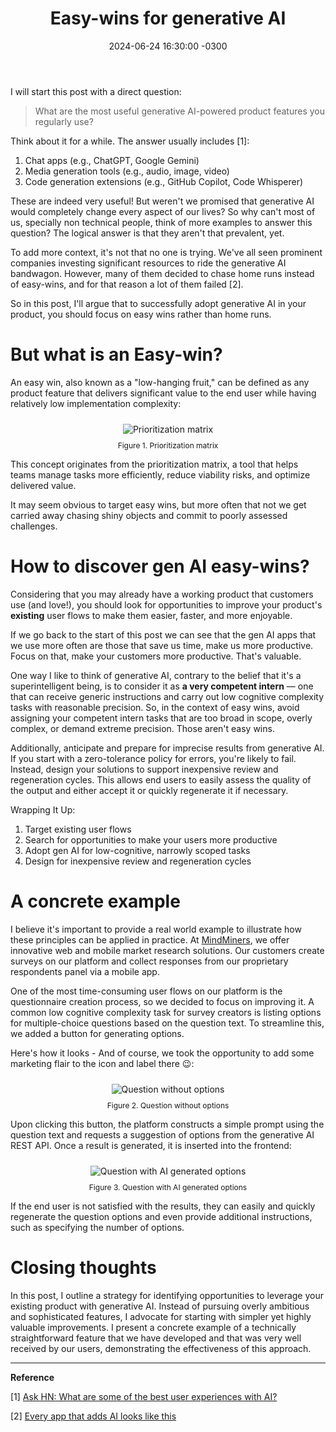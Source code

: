 ﻿---
layout: post
title: "Easy-wins for generative AI"
date: 2024-06-24 16:30:00 -0300
tags: ai system-design project-management
---

I will start this post with a direct question:

> What are the most useful generative AI-powered product features you regularly use?

Think about it for a while. The answer usually includes [1]:
1. Chat apps (e.g., ChatGPT, Google Gemini)
1. Media generation tools (e.g., audio, image, video)
1. Code generation extensions (e.g., GitHub Copilot, Code Whisperer)

These are indeed very useful! But weren't we promised that generative AI would completely change every aspect of our lives? So why can't most of us, specially non technical people, think of more examples to answer this question? The logical answer is that they aren't that prevalent, yet.

To add more context, it's not that no one is trying. We've all seen prominent companies investing significant resources to ride the generative AI bandwagon. However, many of them decided to chase home runs instead of easy-wins, and for that reason a lot of them failed [2].

So in this post, I'll argue that to successfully adopt generative AI in your product, you should focus on easy wins rather than home runs.


But what is an Easy-win?
======

An easy win, also known as a "low-hanging fruit," can be defined as any product feature that delivers significant value to the end user while having relatively low implementation complexity:

<p align="center">
  <img style="max-height: 240px; max-width: 100%; margin: 10px 0" src="{{ site.baseurl }}/images/p33/prioritization-matrix.PNG" alt="Prioritization matrix"/>
  <br><label style="font-size: 12px;">Figure 1. Prioritization matrix</label>
</p>

This concept originates from the prioritization matrix, a tool that helps teams manage tasks more efficiently, reduce viability risks, and optimize delivered value.

It may seem obvious to target easy wins, but more often that not we get carried away chasing shiny objects and commit to poorly assessed challenges.


How to discover gen AI easy-wins?
======

Considering that you may already have a working product that customers use (and love!), you should look for opportunities to improve your product's <b>existing</b> user flows to make them easier, faster, and more enjoyable.

If we go back to the start of this post we can see that the gen AI apps that we use more often are those that save us time, make us more productive. Focus on that, make your customers more productive. That's valuable.

One way I like to think of generative AI, contrary to the belief that it's a superintelligent being, is to consider it as <b>a very competent intern</b> — one that can receive generic instructions and carry out low cognitive complexity tasks with reasonable precision. So, in the context of easy wins, avoid assigning your competent intern tasks that are too broad in scope, overly complex, or demand extreme precision. Those aren't easy wins.

Additionally, anticipate and prepare for imprecise results from generative AI. If you start with a zero-tolerance policy for errors, you're likely to fail. Instead, design your solutions to support inexpensive review and regeneration cycles. This allows end users to easily assess the quality of the output and either accept it or quickly regenerate it if necessary.

Wrapping It Up:
1. Target existing user flows
1. Search for opportunities to make your users more productive
1. Adopt gen AI for low-cognitive, narrowly scoped tasks
1. Design for inexpensive review and regeneration cycles


A concrete example
======

I believe it's important to provide a real world example to illustrate how these principles can be applied in practice. At [MindMiners](https://mindminers.com/en), we offer innovative web and mobile market research solutions. Our customers create surveys on our platform and collect responses from our proprietary respondents panel via a mobile app.

One of the most time-consuming user flows on our platform is the questionnaire creation process, so we decided to focus on improving it. A common low cognitive complexity task for survey creators is listing options for multiple-choice questions based on the question text. To streamline this, we added a button for generating options.

Here's how it looks - And of course, we took the opportunity to add some marketing flair to the icon and label there 😉:

<p align="center">
  <img style="max-height: 320px; max-width: 100%; margin: 10px 0" src="{{ site.baseurl }}/images/p33/question-without-options.png" alt="Question without options"/>
  <br><label style="font-size: 12px;">Figure 2. Question without options</label>
</p>

Upon clicking this button, the platform constructs a simple prompt using the question text and requests a suggestion of options from the generative AI REST API. Once a result is generated, it is inserted into the frontend:

<p align="center">
  <img style="max-height: 484px; max-width: 100%; margin: 10px 0" src="{{ site.baseurl }}/images/p33/question-with-options.png" alt="Question with AI generated options"/>
  <br><label style="font-size: 12px;">Figure 3. Question with AI generated options</label>
</p>

If the end user is not satisfied with the results, they can easily and quickly regenerate the question options and even provide additional instructions, such as specifying the number of options.


Closing thoughts
======

In this post, I outline a strategy for identifying opportunities to leverage your existing product with generative AI. Instead of pursuing overly ambitious and sophisticated features, I advocate for starting with simpler yet highly valuable improvements. I present a concrete example of a technically straightforward feature that we have developed and that was very well received by our users, demonstrating the effectiveness of this approach.

---

<b>Reference</b>

[1] [Ask HN: What are some of the best user experiences with AI?](https://news.ycombinator.com/item?id=39789250)

[2] [Every app that adds AI looks like this](https://botharetrue.substack.com/p/every-app-that-adds-ai-looks-like)


